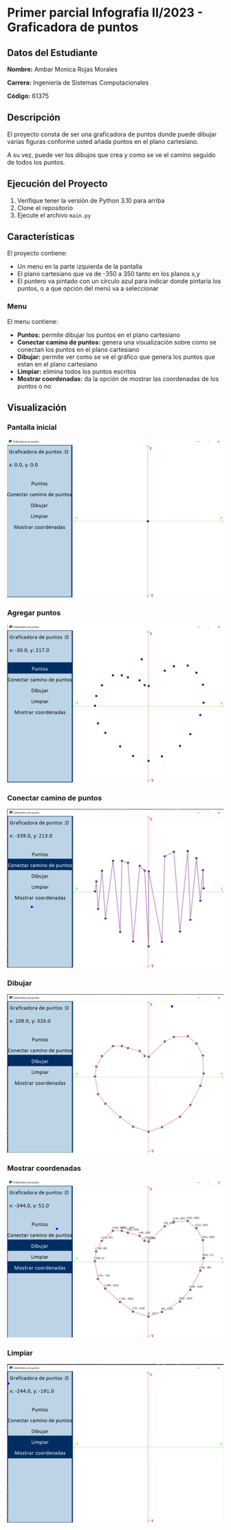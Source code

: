 # **Primer parcial Infografia II/2023 - Graficadora de puntos**

## **Datos del Estudiante**
**Nombre:** Ambar Monica Rojas Morales

**Carrera:** Ingeniería de Sistemas Computacionales

**Código:** 61375 


## **Descripción**
El proyecto consta de ser una graficadora de puntos donde puede dibujar varias figuras conforme usted añada puntos en el plano cartesiano.

A su vez, puede ver los dibujos que crea y como se ve el camino seguido de todos los puntos.

## **Ejecución del Proyecto**
1. Verifique tener la versión de Python 3.10 para arriba
2. Clone el repositorio
3. Ejecute el archivo ``main.py``
## **Características**
El proyecto contiene:
* Un menu en la parte izquierda de la pantalla
* El plano cartesiano que va de -350 a 350 tanto en los planos x,y
* El puntero va pintado con un círculo azul para indicar donde pintaria los puntos, o a que opción del menú va a seleccionar

### Menu
El menu contiene:
* **Puntos:** permite dibujar los puntos en el plano cartesiano
* **Conectar camino de puntos:** genera una visualización sobre como se conectan los puntos en el plano cartesiano
* **Dibujar:** permite ver como se ve el gráfico que genera los puntos que estan en el plano cartesiano
* **Limpiar:** elimina todos los puntos escritos
* **Mostrar coordenadas:** da la opción de mostrar las coordenadas de los puntos o no

## **Visualización**
### Pantalla inicial
![Alt text](image.png)

### Agregar puntos
![Alt text](image-1.png)

### Conectar camino de puntos
![Alt text](image-2.png)

### Dibujar
![Alt text](image-3.png)

### Mostrar coordenadas
![Alt text](image-4.png)

### Limpiar
![Alt text](image-5.png)

